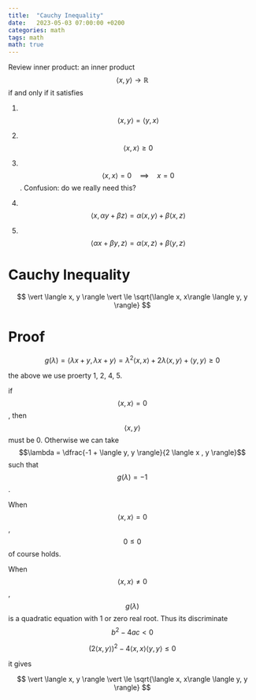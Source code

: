 ```yaml
---
title:  "Cauchy Inequality"
date:   2023-05-03 07:00:00 +0200
categories: math
tags: math
math: true
---
```


Review inner product: an inner product $$\langle x, y \rangle \to \mathbb{R}$$ if and only if it satisfies

1. &nbsp; $$\langle x, y \rangle = \langle y, x \rangle$$

2. &nbsp; $$\langle x, x \rangle \ge 0$$

3. &nbsp; $$\langle x, x \rangle = 0 \quad \implies \quad x = 0$$. Confusion: do we really need this?

4. &nbsp; $$\langle x, \alpha y + \beta z \rangle = \alpha \langle x, y \rangle + \beta \langle x, z \rangle$$

5. &nbsp; $$\langle \alpha x + \beta y, z \rangle = \alpha \langle x, z \rangle + \beta \langle y, z \rangle$$

# Cauchy Inequality

$$
\vert \langle x, y \rangle \vert \le \sqrt{\langle x, x\rangle \langle y, y \rangle}
$$

# Proof

$$
g(\lambda) = \langle \lambda x + y, \lambda x + y \rangle = \lambda^2 \langle x,x \rangle + 2 \lambda \langle x, y \rangle + \langle y, y \rangle \ge 0
$$

the above we use proerty 1, 2, 4, 5.

if $$\langle x, x \rangle = 0$$, then $$\langle x, y \rangle$$ must be 0. Otherwise we can take $$\lambda = \dfrac{-1 + \langle y, y \rangle}{2 \langle x , y \rangle}$$ such that $$g(\lambda) = -1$$.

When $$\langle x, x \rangle = 0$$, $$0 \le 0$$ of course holds.

When $$\langle x, x \rangle \ne 0$$, $$g(\lambda)$$ is a quadratic equation with 1 or zero real root. Thus its discriminate $$b^2 - 4 ac < 0$$

$$
(2\langle x, y \rangle )^2 - 4 \langle x, x \rangle \langle y, y \rangle \le 0
$$

it gives

$$
\vert \langle x, y \rangle \vert \le \sqrt{\langle x, x\rangle \langle y, y \rangle}
$$

